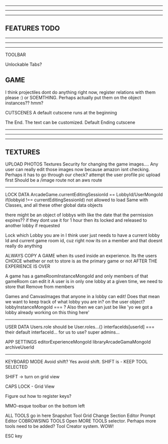 --------------------------------------------------------------------------------------
--------------------------------------------------------------------------------------
--------------------------------------------------------------------------------------
FEATURES TODO
--------------------------------------------------------------------------------------
--------------------------------------------------------------------------------------
--------------------------------------------------------------------------------------
--------------------------------------------------------------------------------------

TOOLBAR

Unlockable Tabs?

GAME
--------------------------------------------------------------------------------------
I think projectiles dont do anything right now, register relations with them please :) or SOEMTHING. Perhaps actually put them on the object instances?? hmm?

CUTSCENES
  A default cutscene runs at the beginning

  The End. The text can be customized. 
  Default Ending cutscene 

--------------------------------------------------------------------------------------
--------------------------------------------------------------------------------------
--------------------------------------------------------------------------------------
TEXTURES
--------------------------------------------------------------------------------------

UPLOAD PHOTOS
  Textures
    Security for changing the game images.... Any user can really edit those images now because amazon isnt checking. Perhaps it has to go through our check?
    attempt the user profile pic upload first
    Should be a /image route not an aws route

--------------------------------------------------------------------------------------

LOCK DATA
  ArcadeGame.currentEditingSessionId == LobbyId/UserMongoId
  if(lobbyid !== currentEditingSessionId) not allowed to load
  Same with Classes, and all these other global data objects

  there might be an object of lobbys with like the date that the permission expires??
  if they dont use it for 1 hour then its locked and released to another lobby if requested

  Lock which Lobby you are in
    I think user just needs to have a current lobby Id and current game room id, cuz right now its on a member and that doesnt really do anything

  ALWAYS COPY A GAME when its used inside an experience. Its the users CHOICE whether or not to store is as the primary game or not AFTER THE EXPERIENCE IS OVER

  A game has a gameRoomInstanceMongoId and only members of that gameRoom can edit it
  A user is in only one lobby at a given time, we need to store that
  Remove from members

  Games and CanvasImages that anyone in a lobby can edit!
  Does that mean we want to keep track of what lobby you are in? on the user object? lobbyInstanceMongoId === ? Also then we can just be like 'yo we got a lobby already working on this thing here'

--------

USER DATA
  Users.role should be
  User.roles...{}
    interfaceIds[userId] === their default interfaceId... for us to use?
    super admins...

APP SETTINGS
  editorExperienceMongoId
  libraryArcadeGamaMongoId
  archiveUserId

---------------------------------------------------------------------------------------------------- 

KEYBOARD MODE
  Avoid shift? Yes avoid shift. SHIFT is - KEEP TOOL SELECTED

  SHIFT -> turn on grid view

  CAPS LOCK - Grid View 

  Figure out how to register keys?

  MMO-esque toolbar on the bottom left

  ALL TOOLS go in here
    Snapshot Tool
    Grid Change
    Section Editor
    Prompt Editor
  COBROWSING TOOLS
    Open MORE TOOLS selector. Perhaps more tools need to be added? Tool Creator system. WOW!

ESC key 
